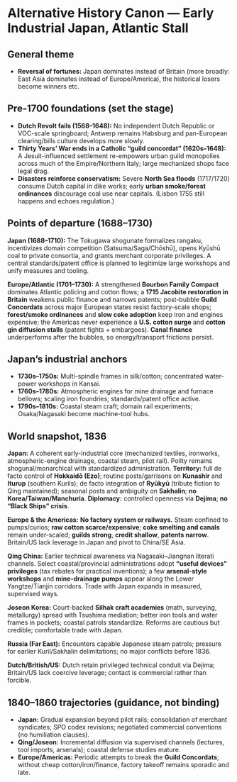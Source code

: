 # Alternative History Canon — Early Industrial Japan, Atlantic Stall

## General theme
- **Reversal of fortunes:** Japan dominates instead of Britain (more broadly: East Asia dominates instead of Europe/America), the historical losers become winners etc.

## Pre-1700 foundations (set the stage)
- **Dutch Revolt fails (1568–1648):** No independent Dutch Republic or VOC-scale springboard; Antwerp remains Habsburg and pan-European clearing/bills culture develops more slowly.
- **Thirty Years’ War ends in a Catholic “guild concordat” (1620s–1648):** A Jesuit-influenced settlement re-empowers urban guild monopolies across much of the Empire/Northern Italy; large mechanized shops face legal drag.
- **Disasters reinforce conservatism:** Severe **North Sea floods** (1717/1720) consume Dutch capital in dike works; early **urban smoke/forest ordinances** discourage coal use near capitals. (Lisbon 1755 still happens and echoes regulation.)

## Points of departure (1688–1730)
**Japan (1688–1710):** The Tokugawa shogunate formalizes rangaku, incentivizes domain competition (Satsuma/Saga/Chōshū), opens Kyūshū coal to private consortia, and grants merchant corporate privileges. A central standards/patent office is planned to legitimize large workshops and unify measures and tooling.

**Europe/Atlantic (1701–1730):** A strengthened **Bourbon Family Compact** dominates Atlantic policing and cotton flows; a **1715 Jacobite restoration in Britain** weakens public finance and narrows patents; post-bubble **Guild Concordats** across major European states resist factory-scale shops; **forest/smoke ordinances** and **slow coke adoption** keep iron and engines expensive; the Americas never experience a **U.S. cotton surge** and **cotton gin diffusion stalls** (patent fights + embargoes). **Canal finance** underperforms after the bubbles, so energy/transport frictions persist.

## Japan’s industrial anchors
- **1730s–1750s:** Multi-spindle frames in silk/cotton; concentrated water-power workshops in Kansai.
- **1760s–1780s:** Atmospheric engines for mine drainage and furnace bellows; scaling iron foundries; standards/patent office active.
- **1790s–1810s:** Coastal steam craft; domain rail experiments; Osaka/Nagasaki become machine-tool hubs.

## World snapshot, 1836
**Japan:** A coherent early-industrial core (mechanized textiles, ironworks, atmospheric-engine drainage, coastal steam, pilot rail). Polity remains shogunal/monarchical with standardized administration. **Territory:** full de facto control of **Hokkaidō (Ezo)**; routine posts/garrisons on **Kunashir** and **Iturup** (southern Kurils); de facto integration of **Ryūkyū** (tribute fiction to Qing maintained); seasonal posts and ambiguity on **Sakhalin**; **no Korea/Taiwan/Manchuria**. **Diplomacy:** controlled openness via **Dejima**; **no “Black Ships” crisis**.

**Europe & the Americas:** **No factory system or railways.** Steam confined to pumps/curios; **raw cotton scarce/expensive**; **coke smelting and canals** remain under-scaled; **guilds strong**, **credit shallow**, **patents narrow**. Britain/US lack leverage in Japan and pivot to China/SE Asia.

**Qing China:** Earlier technical awareness via Nagasaki–Jiangnan literati channels. Select coastal/provincial administrations adopt **“useful devices” privileges** (tax rebates for practical inventions); a few **arsenal-style workshops** and **mine-drainage pumps** appear along the Lower Yangtze/Tianjin corridors. Trade with Japan expands in measured, supervised ways.

**Joseon Korea:** Court-backed **Silhak craft academies** (math, surveying, metallurgy) spread with Tsushima mediation; better iron tools and water frames in pockets; coastal patrols standardize. Reforms are cautious but credible; comfortable trade with Japan.

**Russia (Far East):** Encounters capable Japanese steam patrols; pressure for earlier Kuril/Sakhalin delimitations; no major conflicts before 1836.

**Dutch/British/US:** Dutch retain privileged technical conduit via Dejima; Britain/US lack coercive leverage; contact is commercial rather than forcible.

## 1840–1860 trajectories (guidance, not binding)
- **Japan:** Gradual expansion beyond pilot rails; consolidation of merchant syndicates; SPO codex revisions; negotiated commercial conventions (no humiliation clauses).
- **Qing/Joseon:** Incremental diffusion via supervised channels (lectures, tool imports, arsenals); coastal defense studies mature.
- **Europe/Americas:** Periodic attempts to break the **Guild Concordats**; without cheap cotton/iron/finance, factory takeoff remains sporadic and late.

